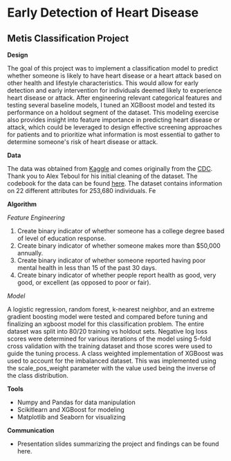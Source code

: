 # Early Detection of Heart Disease
## Metis Classification Project

**Design** 

The goal of this project was to implement a classification model to predict whether someone is likely to have heart disease or a heart attack based on other health and lifestyle characteristics. This would allow for early detection and early intervention for individuals deemed likely to experience heart disease or attack. After engineering relevant categorical features and testing several baseline models, I tuned an XGBoost model and tested its performance on a holdout segment of the dataset. This modeling exercise also provides insight into feature importance in predicting heart disease or attack, which could be leveraged to design effective screening approaches for patients and to prioritize what information is most essential to gather to determine someone's risk of heart disease or attack. 

**Data**

The data was obtained from [Kaggle](https://www.kaggle.com/datasets/alexteboul/heart-disease-health-indicators-dataset) and comes originally from the [CDC](https://www.cdc.gov/brfss/annual_data/annual_data.htm). Thank you to Alex Teboul for his initial cleaning of the dataset. The codebook for the data can be found [here](chrome-extension://efaidnbmnnnibpcajpcglclefindmkaj/https://www.cdc.gov/brfss/annual_data/2015/pdf/codebook15_llcp.pdf). The dataset contains information on 22 different attributes for 253,680 individuals. Fe


**Algorithm**

*Feature Engineering*
1. Create binary indicator of whether someone has a college degree based of level of education response.
2. Create binary indicator of whether someone makes more than $50,000 annually.
3. Create binary indicator of whether someone reported having poor mental health in less than 15 of the past 30 days.
4. Create binary indicator of whether people report health as good, very good, or excellent (as opposed to poor or fair).

*Model*

A logistic regression, random forest, k-nearest neighbor, and an extreme gradient boosting model were tested and compared before tuning and finalizing an xgboost model for this classification problem. The entire dataset was split into 80/20 training vs holdout sets. Negative log loss scores were determined for various iterations of the model using 5-fold cross validation with the training dataset and those scores were used to guide the tuning process. A class weighted implementation of XGBoost was used to account for the imbalanced dataset. This was implemented using the scale_pos_weight parameter with the value used being the inverse of the class distribution.

**Tools**
- Numpy and Pandas for data manipulation
- Scikitlearn and XGBoost for modeling
- Matplotlib and Seaborn for visualizing

**Communication**
- Presentation slides summarizing the project and findings can be found here.
